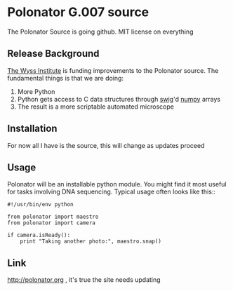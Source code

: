 
# Polonator G.007 source

The Polonator Source is going github. 
MIT license on everything

## Release Background

[The Wyss Institute](http://wyss.harvard.edu) is funding improvements to the Polonator source.
The fundamental things is that we are doing:

1. More Python
2. Python gets access to C data structures through [swig](http://www.swig.org/)'d [numpy](http://numpy.scipy.org) arrays
3. The result is a more scriptable automated microscope
     

## Installation

For now all I have is the source, this will change as updates proceed

## Usage

Polonator will be an installable python module. You might find
it most useful for tasks involving DNA sequencing. Typical usage
often looks like this::

    #!/usr/bin/env python

    from polonator import maestro
    from polonator import camera

    if camera.isReady():
        print "Taking another photo:", maestro.snap()

## Link

http://polonator.org , it's true the site needs updating
